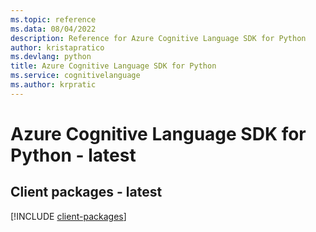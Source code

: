 ```yaml
---
ms.topic: reference
ms.data: 08/04/2022
description: Reference for Azure Cognitive Language SDK for Python
author: kristapratico
ms.devlang: python
title: Azure Cognitive Language SDK for Python
ms.service: cognitivelanguage
ms.author: krpratic
---
```

# Azure Cognitive Language SDK for Python - latest

## Client packages - latest
[!INCLUDE [client-packages](cognitive-language-client-index.md)]
